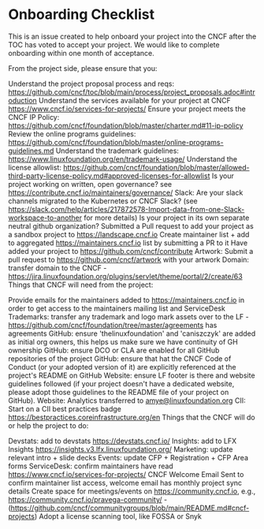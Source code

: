 # Onboarding Checklist
This is an issue created to help onboard your project into the CNCF after the TOC has voted to accept your project.
We would like to complete onboarding within one month of acceptance.

From the project side, please ensure that you:

 Understand the project proposal process and reqs: https://github.com/cncf/toc/blob/main/process/project_proposals.adoc#introduction
 Understand the services available for your project at CNCF https://www.cncf.io/services-for-projects/
 Ensure your project meets the CNCF IP Policy: https://github.com/cncf/foundation/blob/master/charter.md#11-ip-policy
 Review the online programs guidelines: https://github.com/cncf/foundation/blob/master/online-programs-guidelines.md
 Understand the trademark guidelines: https://www.linuxfoundation.org/en/trademark-usage/
 Understand the license allowlist: https://github.com/cncf/foundation/blob/master/allowed-third-party-license-policy.md#approved-licenses-for-allowlist
 Is your project working on written, open governance? see https://contribute.cncf.io/maintainers/governance/
 Slack: Are your slack channels migrated to the Kubernetes or CNCF Slack? (see https://slack.com/help/articles/217872578-Import-data-from-one-Slack-workspace-to-another for more details)
 Is your project in its own separate neutral github organization?
 Submitted a Pull request to add your project as a sandbox project to https://landscape.cncf.io
 Create maintainer list + add to aggregated https://maintainers.cncf.io list by submitting a PR to it
 Have added your project to https://github.com/cncf/contribute
 Artwork: Submit a pull request to https://github.com/cncf/artwork with your artwork
 Domain: transfer domain to the CNCF - https://jira.linuxfoundation.org/plugins/servlet/theme/portal/2/create/63
Things that CNCF will need from the project:

 Provide emails for the maintainers added to https://maintainers.cncf.io in order to get access to the maintainers mailing list and ServiceDesk
 Trademarks: transfer any trademark and logo mark assets over to the LF - https://github.com/cncf/foundation/tree/master/agreements has agreements
 GitHub: ensure 'thelinuxfoundation' and 'caniszczyk' are added as initial org owners, this helps us make sure we have continuity of GH ownership
 GitHub: ensure DCO or CLA are enabled for all GitHub repositories of the project
 GitHub: ensure that hat the CNCF Code of Conduct (or your adopted version of it) are explicitly referenced at the project's README on GitHub
 Website: ensure LF footer is there and website guidelines followed (if your project doesn't have a dedicated website, please adopt those guidelines to the README file of your project on GitHub).
 Website: Analytics transferred to amye@linuxfoundation.org
 CII: Start on a CII best practices badge https://bestpractices.coreinfrastructure.org/en
Things that the CNCF will do or help the project to do:

 Devstats: add to devstats https://devstats.cncf.io/
 Insights: add to LFX Insights https://insights.v3.lfx.linuxfoundation.org/
 Marketing: update relevant intro + slide decks
 Events: update CFP + Registration + CFP Area forms
 ServiceDesk: confirm maintainers have read https://www.cncf.io/services-for-projects/
 CNCF Welcome Email Sent to confirm maintainer list access, welcome email has monthly project sync details
 Create space for meetings/events on https://community.cncf.io, e.g., https://community.cncf.io/pravega-community/ - (https://github.com/cncf/communitygroups/blob/main/README.md#cncf-projects)
 Adopt a license scanning tool, like FOSSA or Snyk
